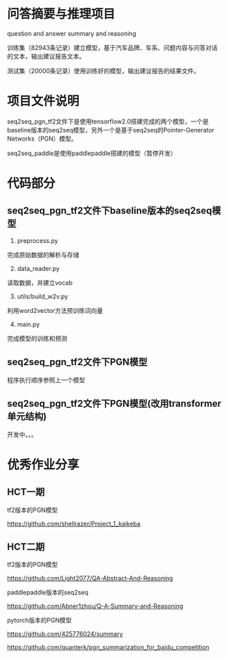 # 问答摘要与推理项目
question and answer summary and reasoning

训练集（82943条记录）建立模型，基于汽车品牌、车系、问题内容与问答对话的文本，输出建议报告文本。

测试集（20000条记录）使用训练好的模型，输出建议报告的结果文件。
# 项目文件说明
seq2seq_pgn_tf2文件下是使用tensorflow2.0搭建完成的两个模型，一个是baseline版本的seq2seq模型，另外一个是基于seq2seq的Pointer-Generator Networks（PGN）模型。

seq2seq_paddle是使用paddlepaddle搭建的模型（暂停开发）

# 代码部分
## seq2seq_pgn_tf2文件下baseline版本的seq2seq模型
1. preprocess.py

完成原始数据的解析与存储

2. data_reader.py

读取数据，并建立vocab

3. utils/build_w2v.py

利用word2vector方法预训练词向量

4. main.py

完成模型的训练和预测
## seq2seq_pgn_tf2文件下PGN模型
程序执行顺序参照上一个模型

## seq2seq_pgn_tf2文件下PGN模型(改用transformer单元结构)
开发中。。。



# 优秀作业分享
## HCT一期
tf2版本的PGN模型

https://github.com/shellrazer/Project_1_kaikeba

## HCT二期
tf2版本的PGN模型

https://github.com/Light2077/QA-Abstract-And-Reasoning

paddlepaddle版本的seq2seq

https://github.com/Abner1zhou/Q-A-Summary-and-Reasoning

pytorch版本的PGN模型

https://github.com/425776024/summary

https://github.com/quanterk/pgn_summarization_for_baidu_competition